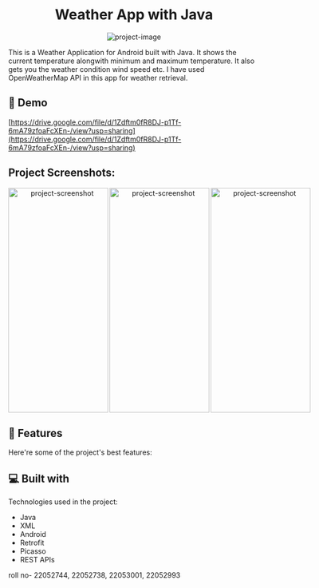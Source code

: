 <h1 align="center" id="title">Weather App with Java</h1>

<p align="center"><img src="https://socialify.git.ci/kumarwhocodes/Weather_App/image?font=Rokkitt&amp;language=1&amp;name=1&amp;owner=1&amp;pattern=Brick%20Wall&amp;stargazers=1&amp;theme=Dark" alt="project-image"></p>

<p id="description">This is a Weather Application for Android built with Java. It shows the current temperature alongwith minimum and maximum temperature. It also gets you the weather condition wind speed etc. I have used OpenWeatherMap API in this app for weather retrieval.</p>

<h2>🚀 Demo</h2>

[https://drive.google.com/file/d/1Zdftm0fR8DJ-p1Tf-6mA79zfoaFcXEn-/view?usp=sharing](https://drive.google.com/file/d/1Zdftm0fR8DJ-p1Tf-6mA79zfoaFcXEn-/view?usp=sharing)

<h2>Project Screenshots:</h2>

<div align="center" style="display: flex">
    <img align="left" src="https://res.cloudinary.com/dphjpd7gi/image/upload/v1707817496/Weather%20App%20using%20Java/Screenshot_20231208_150907_nwqtbt.png"
      alt="project-screenshot" width="200" height="450">
    <img src="https://res.cloudinary.com/dphjpd7gi/image/upload/v1707817496/Weather%20App%20using%20Java/Screenshot_20231208_150849_nv3gxi.png"
      alt="project-screenshot" width="200" height="450">
    <img align="right" src="https://res.cloudinary.com/dphjpd7gi/image/upload/v1707817496/Weather%20App%20using%20Java/Screenshot_20231208_150754_ocxa13.png"
      alt="project-screenshot" width="200" height="450">
  </div>

  
  
<h2>🧐 Features</h2>

Here're some of the project's best features:

  
  
<h2>💻 Built with</h2>

Technologies used in the project:

*   Java
*   XML
*   Android
*   Retrofit
*   Picasso
*   REST APIs


roll no- 22052744, 22052738, 22053001, 22052993

